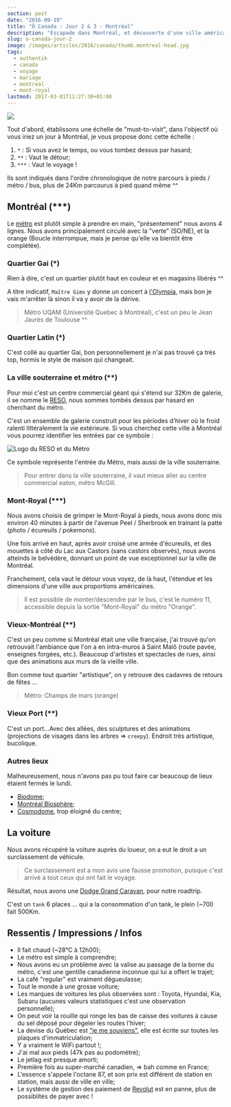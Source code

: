 ```yaml
---
section: post
date: "2016-09-19"
title: "Ô Canada : Jour 2 & 3 - Montréal"
description: "Escapade dans Montréal, et découverte d'une ville américano-canadienne."
slug: o-canada-jour-2
image: /images/articles/2016/canada/thumb.montreal-head.jpg
tags:
  - authentik
  - canada
  - voyage
  - mariage
  - montreal
  - mont-royal
lastmod: 2017-03-01T11:27:30+01:00
---
```


![](/images/articles/2016/canada/montreal-pano.jpg)

Tout d'abord, établissons une échelle de "must-to-visit", dans l'objectif où vous iriez un jour à Montréal, je vous propose donc cette échelle :

  1. `*` : Si vous avez le temps, ou vous tombez dessus par hasard;
  2. `**` : Vaut le détour;
  3. `***` : Vaut le voyage !

Ils sont indiqués dans l'ordre chronologique de notre parcours à pieds / métro / bus, plus de 24Km parcourus à pied quand même ^^

## Montréal (\*\*\*)

Le [métro](http://www.metrodemontreal.com/map-f.html) est plutôt simple à prendre en main, "présentement" nous avons 4 lignes. Nous avons principalement circulé avec la "verte" (SO/NE), et la orange (Boucle interrompue, mais je pense qu'elle va bientôt être complétée).

### Quartier Gai (\*)

Rien à dire, c'est un quartier plutôt haut en couleur et en magasins libérés ^^

A titre indicatif, `Maître Gims` y donne un concert à [l'Olympia](http://olympiamontreal.com/en/event/maitre-gims/), mais bon je vais m'arrêter là sinon il va y avoir de la dérive.

> Métro UQAM (Université Quebec à Montréal), c'est un peu le Jean Jaurès de Toulouse ^^

### Quartier Latin (\*)

C'est collé au quartier Gai, bon personnellement je n'ai pas trouvé ça très top, hormis le style de maison qui changeait.

### La ville souterraine et métro (\*\*)

Pour moi c'est un centre commercial géant qui s'étend sur 32Km de galerie, il se nomme le [RESO](http://ville.montreal.qc.ca/portal/page?_pageid=7317,79977650&_dad=portal&_schema=PORTAL), nous sommes tombés dessus par hasard en cherchant du métro.

C'est un ensemble de galerie construit pour les périodes d'hiver où le froid ralenti littéralement la vie extérieure.
Si vous cherchez cette ville à Montréal vous pourrez identifier les entrées par ce symbole :

![Logo du RESO et du Métro](/images/articles/2016/canada/metro-reso.png)

Ce symbole représente l'entrée du Métro, mais aussi de la ville souterraine.

> Pour entrer dans la ville souterraine, il vaut mieux aller au centre commercial eaton, métro McGill.

### Mont-Royal (\*\*\*)

Nous avons choisis de grimper le Mont-Royal à pieds, nous avons donc mis environ 40 minutes à partir de l'avenue Peel / Sherbrook en trainant la patte (photo / écureuils / pokemons).

Une fois arrivé en haut, après avoir croisé une armée d'écureuils, et des mouettes à côté du Lac aux Castors (sans castors observés), nous avons atteinds le belvédère, donnant un point de vue exceptionnel sur la ville de Montréal.

Franchement, cela vaut le détour vous voyez, de là haut, l'étendue et les dimensions d'une ville aux proportions américaines.

> Il est possible de monter/descendre par le bus, c'est le numéro 11, accessible depuis la sortie "Mont-Royal" du métro "Orange".

### Vieux-Montréal (\*\*)

C'est un peu comme si Montréal était une ville française, j'ai trouvé qu'on retrouvait l'ambiance que l'on a en intra-muros à Saint Malô (route pavée, enseignes forgées, etc.).
Beaucoup d'artistes et spectacles de rues, ainsi que des animations aux murs de la vieille ville.

Bon comme tout quartier "artistique", on y retrouve des cadavres de retours de fêtes ...

> Métro: Champs de mars (orange)

### Vieux Port (\*\*)

C'est un port...Avec des allées, des sculptures et des animations (projections de visages dans les arbres => `creepy`).
Endroit très artistique, bucolique.

### Autres lieux

Malheureusement, nous n'avons pas pu tout faire car beaucoup de lieux étaient fermés le lundi.

  * [Biodome](https://en.wikipedia.org/wiki/Montreal_Biodome);
  * [Montréal Biosphère](https://en.wikipedia.org/wiki/Montreal_Biosphère);
  * [Cosmodome](https://fr.wikipedia.org/wiki/Cosmodôme), trop éloigné du centre;

## La voiture

Nous avons récupéré la voiture auprès du loueur, on a eut le droit a un surclassement de véhicule.

> Ce surclassement est a mon avis une fausse promotion, puisque c'est arrivé à tout ceux qui ont fait le voyage.

Résultat, nous avons une [Dodge Grand Caravan](https://www.dodge.ca/en/grandcaravan/overview), pour notre roadtrip.

C'est un `tank` 6 places ... qui a la consommation d'un tank, le plein (~70l) fait 500Km.

## Ressentis / Impressions / Infos

  * Il fait chaud (~28°C à 12h00);
  * Le métro est simple à comprendre;
  * Nous avons eu un problème avec la valise au passage de la borne du métro, c'est une gentille canadienne inconnue qui lui a offert le trajet;
  * La café "regular" est vraiment dégueulasse;
  * Tout le monde à une grosse voiture;
  * Les marques de voitures les plus observées sont : Toyota, Hyundai, Kia, Subaru (aucunes valeurs statistiques c'est une observation personnelle);
  * On peut voir la rouille qui ronge les bas de caisse des voitures à cause du sel déposé pour dégeler les routes l'hiver;
  * La devise du Québec est ["je me souviens"](https://fr.wikipedia.org/wiki/Je_me_souviens), elle est écrite sur toutes les plaques d'immatriculation;
  * Y a vraiment le WiFi partout !;
  * J'ai mal aux pieds (47k pas au podomètre);
  * Le jetlag est presque amorti;
  * Première fois au super-marché canadien, => bah comme en France;
  * L'essence s'appele l'octane 87, et son prix est différent de station en station, mais aussi de ville en ville;
  * Le système de gestion des paiement de [Revolut](https://revolut.com) est en panne, plus de possiblités de payer avec !
